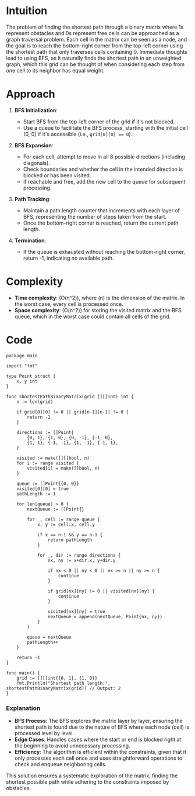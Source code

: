 # Intuition
The problem of finding the shortest path through a binary matrix where 1s represent obstacles and 0s represent free cells can be approached as a graph traversal problem. Each cell in the matrix can be seen as a node, and the goal is to reach the bottom-right corner from the top-left corner using the shortest path that only traverses cells containing 0. Immediate thoughts lead to using BFS, as it naturally finds the shortest path in an unweighted graph, which this grid can be thought of when considering each step from one cell to its neighbor has equal weight.

# Approach
1. **BFS Initialization**:
    - Start BFS from the top-left corner of the grid if it's not blocked.
    - Use a queue to facilitate the BFS process, starting with the initial cell (0, 0) if it's accessible (i.e., `grid[0][0] == 0`).

2. **BFS Expansion**:
    - For each cell, attempt to move in all 8 possible directions (including diagonals).
    - Check boundaries and whether the cell in the intended direction is blocked or has been visited.
    - If reachable and free, add the new cell to the queue for subsequent processing.

3. **Path Tracking**:
    - Maintain a path length counter that increments with each layer of BFS, representing the number of steps taken from the start.
    - Once the bottom-right corner is reached, return the current path length.

4. **Termination**:
    - If the queue is exhausted without reaching the bottom-right corner, return -1, indicating no available path.

# Complexity
- **Time complexity**: \(O(n^2)\), where \(n\) is the dimension of the matrix. In the worst case, every cell is processed once.
- **Space complexity**: \(O(n^2)\) for storing the visited matrix and the BFS queue, which in the worst case could contain all cells of the grid.

# Code
```golang
package main

import "fmt"

type Point struct {
	x, y int
}

func shortestPathBinaryMatrix(grid [][]int) int {
	n := len(grid)

	if grid[0][0] != 0 || grid[n-1][n-1] != 0 {
		return -1
	}

	directions := []Point{
		{0, 1}, {1, 0}, {0, -1}, {-1, 0},
		{1, 1}, {-1, -1}, {1, -1}, {-1, 1},
	}

	visited := make([][]bool, n)
	for i := range visited {
		visited[i] = make([]bool, n)
	}

	queue := []Point{{0, 0}}
	visited[0][0] = true
	pathLength := 1

	for len(queue) > 0 {
		nextQueue := []Point{}

		for _, cell := range queue {
			x, y := cell.x, cell.y

			if x == n-1 && y == n-1 {
				return pathLength
			}

			for _, dir := range directions {
				nx, ny := x+dir.x, y+dir.y

				if nx < 0 || ny < 0 || nx >= n || ny >= n {
					continue
				}

				if grid[nx][ny] != 0 || visited[nx][ny] {
					continue
				}

				visited[nx][ny] = true
				nextQueue = append(nextQueue, Point{nx, ny})
			}
		}

		queue = nextQueue
		pathLength++
	}

	return -1
}

func main() {
	grid := [][]int{{0, 1}, {1, 0}}
	fmt.Println("Shortest path length:", shortestPathBinaryMatrix(grid)) // Output: 2
}
```

### Explanation
- **BFS Process**: The BFS explores the matrix layer by layer, ensuring the shortest path is found due to the nature of BFS where each node (cell) is processed level by level.
- **Edge Cases**: Handles cases where the start or end is blocked right at the beginning to avoid unnecessary processing.
- **Efficiency**: The algorithm is efficient within the constraints, given that it only processes each cell once and uses straightforward operations to check and enqueue neighboring cells.

This solution ensures a systematic exploration of the matrix, finding the shortest possible path while adhering to the constraints imposed by obstacles.
